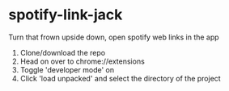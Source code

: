 # spotify-link-jack
Turn that frown upside down, open spotify web links in the app

1. Clone/download the repo
2. Head on over to chrome://extensions
3. Toggle 'developer mode' on
4. Click 'load unpacked' and select the directory of the project
